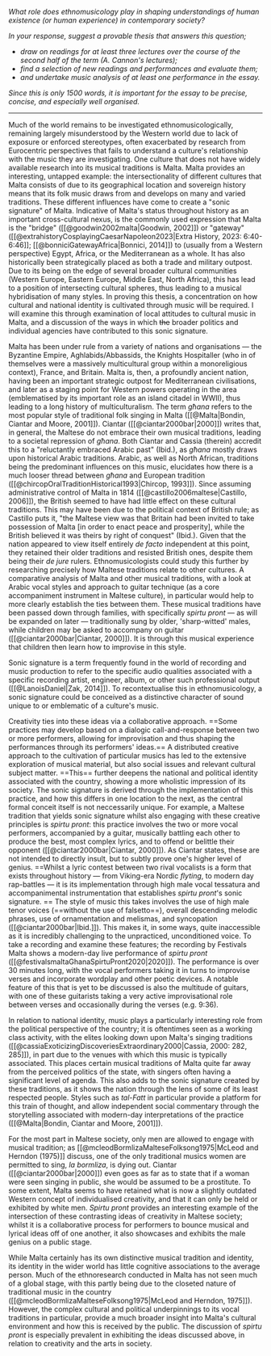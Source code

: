 *What role does ethnomusicology play in shaping understandings of human existence (or human experience) in contemporary society?*

*In your response, suggest a provable thesis that answers this question;*
- *draw on readings for at least three lectures over the course of the second half of the term (A. Cannon's lectures);*
- *find a selection of new readings and performances and evaluate them;*
- *and undertake music analysis of at least one performance in the essay.*

*Since this is only 1500 words, it is important for the essay to be precise, concise, and especially well organised.*

---

Much of the world remains to be investigated ethnomusicologically, remaining largely misunderstood by the Western world due to lack of exposure or enforced stereotypes, often exacerbated by research from Eurocentric perspectives that fails to understand a culture's relationship with the music they are investigating. One culture that does not have widely available research into its musical traditions is Malta. Malta provides an interesting, untapped example: the intersectionality of different cultures that Malta consists of due to its geographical location and sovereign history means that its folk music draws from and develops on many and varied traditions. These different influences have come to create a "sonic signature" of Malta. Indicative of Malta's status throughout history as an important cross-cultural nexus, is the commonly used expression that Malta is the "bridge" ([[@goodwin2002malta|Goodwin, 2002]]) or "gateway" ([[@extrahistoryCosplayingCaesarNapoleon2023|Extra History, 2023: 6:40-6:46]]; [[@bonniciGatewayAfrica|Bonnici, 2014]]) to (usually from a Western perspective) Egypt, Africa, or the Mediterranean as a whole. It has also historically been strategically placed as both a trade and military outpost. Due to its being on the edge of several broader cultural communities (Western Europe, Eastern Europe, Middle East, North Africa), this has lead to a position of intersecting cultural spheres, thus leading to a musical hybridisation of many styles.
In proving this thesis, a concentration on how cultural and national identity is cultivated through music will be required. I will examine this through examination of local attitudes to cultural music in Malta, and a discussion of the ways in which ~~the~~ broader politics and individual agencies have contributed to this sonic signature.


Malta has been under rule from a variety of nations and organisations — the Byzantine Empire, Aghlabids/Abbassids, the Knights Hospitaller (who in of themselves were a massively multicultural group within a monoreligious context), France, and Britain. Malta is, then, a profoundly ancient nation, having been an important strategic outpost for Mediterranean civilisations, and later as a staging point for Western powers operating in the area (emblematised by its important role as an island citadel in WWII), thus leading to a long history of multiculturalism. 
The term *għana* refers to the most popular style of traditional folk singing in Malta ([[@Malta|Bondin, Ciantar and Moore, 2001]]). Ciantar ([[@ciantar2000bar|2000]]) writes that, in general, the Maltese do not embrace their own musical traditions, leading to a societal repression of *għana*. Both Ciantar and Cassia (therein) accredit this to a "reluctantly embraced Arabic past" (Ibid.), as *għana* mostly draws upon historical Arabic traditions. Arabic, as well as North African, traditions being the predominant influences on this music, elucidates how there is a much looser thread between *għana* and European tradition ([[@chircopOralTraditionHistorical1993|Chircop, 1993]]). Since assuming administrative control of Malta in 1814 ([[@castillo2006maltese|Castillo, 2006]]), the British seemed to have had little effect on these cultural traditions. This may have been due to the political context of British rule; as Castillo puts it, "the Maltese view was that Britain had been invited to take possession of Malta [in order to enact peace and prosperity], while the British believed it was theirs by right of conquest" (Ibid.). Given that the nation appeared to view itself entirely *de facto* independent at this point, they retained their older traditions and resisted British ones, despite them being their *de jure* rulers. Ethnomusicologists could study this further by researching precisely how Maltese traditions relate to other cultures. A comparative analysis of Malta and other musical traditions, with a look at Arabic vocal styles and approach to guitar technique (as a core accompaniment instrument in Maltese culture), in particular would help to more clearly establish the ties between them.
These musical traditions have been passed down through families, with specifically *spirtu pront* — as will be expanded on later — traditionally sung by older, 'sharp-witted' males, while children may be asked to accompany on guitar ([[@ciantar2000bar|Ciantar, 2000]]). It is through this musical experience that children then learn how to improvise in this style.


Sonic signature is a term frequently found in the world of recording and music production to refer to the specific audio qualities associated with a specific recording artist, engineer, album, or other such professional output ([[@LanoisDaniel|Zak, 2014]]). To recontextualise this in ethnomusicology, a sonic signature could be conceived as a distinctive character of sound unique to or emblematic of a culture's music. 

Creativity ties into these ideas via a collaborative approach. ==Some practices may develop based on a dialogic call-and-response between two or more performers, allowing for improvisation and thus shaping the performances through its performers' ideas.== A distributed creative approach to the cultivation of particular musics has led to the extensive exploration of musical material, but also social issues and relevant cultural subject matter. ==This== further deepens the national and political identity associated with the country, showing a more wholistic impression of its society.
The sonic signature is derived through the implementation of this practice, and how this differs in one location to the next, as the central formal conceit itself is not neccessarily unique. For example, a Maltese tradition that yields sonic signature whilst also engaging with these creative principles is *spirtu pront*: this practice involves the two or more vocal performers, accompanied by a guitar, musically battling each other to produce the best, most complex lyrics, and to offend or belittle their opponent ([[@ciantar2000bar|Ciantar, 2000]]). As Ciantar states, these are not intended to directly insult, but to subtly prove one's higher level of genius. ==Whilst a lyric contest between two rival vocalists is a form that exists throughout history — from Viking-era Nordic *flyting*, to modern day rap-battles — it is its implementation through high male vocal tessatura and accompanimental instrumentation that establishes *spirtu pront*'s sonic signature. ==
The style of music this takes involves the use of high male tenor voices (==without the use of falsetto==), overall descending melodic phrases, use of ornamentation and melismas, and syncopation ([[@ciantar2000bar|Ibid.]]). This makes it, in some ways, quite inaccessible as it is incredibly challenging to the unpracticed, unconditioned voice.
To take a recording and examine these features; the recording by Festivals Malta shows a modern-day live performance of *spirtu pront* ([[@festivalsmaltaGhanaSpirtuPront2020|2020]]). The performance is over 30 minutes long, with the vocal performers taking it in turns to improvise verses and incorporate wordplay and other poetic devices. A notable feature of this that is yet to be discussed is also the multitude of guitars, with one of these guitarists taking a very active improvisational role between verses and occasionally during the verses (e.g. 9:36). 

In relation to national identity, music plays a particularly interesting role from the political perspective of the country; it is oftentimes seen as a working class activity, with the elites looking down upon Malta's singing traditions ([[@cassiaExoticizingDiscoveriesExtraordinary2000|Cassia, 2000: 282, 285]]), in part due to the venues with which this music is typically associated. This places certain musical traditions of Malta quite far away from the perceived politics of the state, with singers often having a significant level of agenda. This also adds to the sonic signature created by these traditions, as it shows the nation through the lens of some of its least respected people. Styles such as *tal-Fatt* in particular provide a platform for this train of thought, and allow independent social commentary through the storytelling associated with modern-day interpretations of the practice ([[@Malta|Bondin, Ciantar and Moore, 2001]]).

For the most part in Maltese society, only men are allowed to engage with musical tradition; as [[@mcleodBormlizaMalteseFolksong1975|McLeod and Herndon (1975)]] discuss, one of the only traditional musics women are permitted to sing, *la bormliza*, is dying out. Ciantar ([[@ciantar2000bar|2000]]) even goes as far as to state that if a woman were seen singing in public, she would be assumed to be a prostitute. To some extent, Malta seems to have retained what is now a slightly outdated Western concept of individualised creativity, and that it can only be held or exhibited by white men. *Spirtu pront* provides an interesting example of the intersection of these contrasting ideas of creativity in Maltese society; whilst it is a collaborative process for performers to bounce musical and lyrical ideas off of one another, it also showcases and exhibits the male genius on a public stage.

While Malta certainly has its own distinctive musical tradition and identity, its identity in the wider world has little cognitive associations to the average person. Much of the ethnoresearch conducted in Malta has not seen much of a global stage, with this partly being due to the closeted nature of traditional music in the country ([[@mcleodBormlizaMalteseFolksong1975|McLeod and Herndon, 1975]]). However, the complex cultural and political underpinnings to its vocal traditions in particular, provide a much broader insight into Malta's cultural environment and how this is received by the public. The discussion of *spirtu pront* is especially prevalent in exhibiting the ideas discussed above, in relation to creativity and the arts in society.